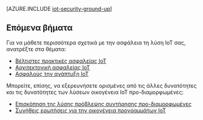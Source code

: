 <properties
 pageTitle="Ασφάλιση του Internet στοιχεία από το μηδέν του | Microsoft Azure"
 description="Σε αυτό το άρθρο περιγράφει τις δυνατότητες ενσωματωμένη ασφάλεια της της οικογένειας προγραμμάτων του Microsoft Azure IoT"
 services=""
 suite="iot-suite"
 documentationCenter=""
 authors="YuriDio"
 manager="timlt"
 editor=""/>

<tags
 ms.service="iot-suite"
 ms.devlang="na"
 ms.topic="article"
 ms.tgt_pltfrm="na"
 ms.workload="na"
 ms.date="08/16/2016"
 ms.author="yurid"/>

[AZURE.INCLUDE [iot-security-ground-up](../../includes/iot-security-ground-up.md)]

## <a name="next-steps"></a>Επόμενα βήματα

Για να μάθετε περισσότερα σχετικά με την ασφάλεια τη λύση IoT σας, ανατρέξτε στα θέματα:

- [Βέλτιστες πρακτικές ασφαλείας IoT][lnk-security-best-practices]
- [Αρχιτεκτονική ασφαλείας IoT][lnk-security-architecture]
- [Ασφαλούς την ανάπτυξη IoT][lnk-security-deployment]

[lnk-security-best-practices]: iot-security-best-practices.md
[lnk-security-architecture]: iot-security-architecture.md
[lnk-security-deployment]: iot-suite-security-deployment.md

Μπορείτε, επίσης, να εξερευνήσετε ορισμένες από τις άλλες δυνατότητες και τις δυνατότητες των λύσεων οικογένεια IoT προ-διαμορφωμένες:

- [Επισκόπηση της λύσης πρόβλεψης συντήρησης προ-διαμορφωμένες][lnk-predictive-overview]
- [Συνήθεις ερωτήσεις για την οικογένεια προγραμμάτων IoT][lnk-faq]

[lnk-predictive-overview]: iot-suite-predictive-overview.md
[lnk-faq]: iot-suite-faq.md
